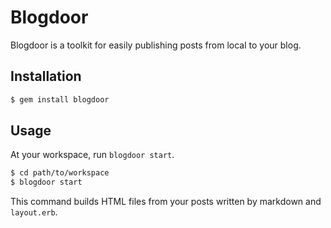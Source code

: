 # Blogdoor

Blogdoor is a toolkit for easily publishing posts from local to your blog.

## Installation

```sh
$ gem install blogdoor
```

## Usage

At your workspace, run `blogdoor start`.

```sh
$ cd path/to/workspace
$ blogdoor start
```

This command builds HTML files from your posts written by markdown and `layout.erb`.

